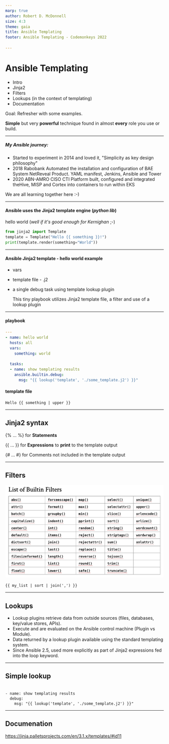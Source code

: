 ```yaml
---
marp: true
author: Robert D. McDonnell
size: 4:3
theme: gaia
title: Ansible Templating
footer: Ansible Templating - Codemonkeys 2022

---
```


<style>

section {

  background: blue;
  color: white;
}
footer {
    position: absolute;
    left: 50px;
    right: 50px;
    height: 60px;
}

</style>
# Ansible Templating
  - Intro
  - Jinja2
  - Filters
  - Lookups (in the context of templating)
  - Documentation

  Goal: Refresher with some examples.

  **Simple** but very **powerful** technique found in almost **every** role you use or build.

---

##### My Ansible journey:
- Started to experiment in 2014 and loved it, "Simplicity as key design philosophy"
- 2018 Rabobank Automated the installation and configuration of BAE System NetReveal Product. YAML manifest, Jenkins, Ansible and Tower
- 2020 ABN-AMRO CISO CTI Platform built, configured and integrated theHive, MISP and Cortex into containers to run within EKS

We are all learning together here :-)

---
#### Ansible uses the Jinja2 template engine (_python  lib_)


hello world (_well if it's good enough for Kernighan_ ;-)

```py
from jinja2 import Template
template = Template("Hello {{ something }}!")
print(template.render(something="World"))
```

---
#### Ansible Jinja2 template - hello world example

- vars
- template file - <filename>.j2
- a single debug task using template lookup plugin

  This tiny playbook utilizes Jinja2 template file, a filter and use of a lookup plugin
---
#### playbook
```yaml
---
- name: hello world
  hosts: all
  vars:
    something: world

  tasks:
  - name: show templating results
    ansible.builtin.debug:
      msg: "{{ lookup('template', './some_template.j2') }}"

```
#### template file 
```
Hello {{ something | upper }}
```


---
## Jinja2 syntax

{% ... %} for **Statements**

{{ ... }} for **Expressions** to **print** to the template output

{# ... #} for Comments not included in the template output

---
## Filters
![width:600px](./filters.png)
```
{{ my_list | sort | join(',') }}
```

---
## Lookups

- Lookup plugins retrieve data from outside sources (files, databases, key/value stores, APIs).
- Execute and are evaluated on the Ansible control machine (Plugin vs Module).
- Data returned by a lookup plugin available using the standard templating system.
- Since Ansible 2.5, used more explicitly as part of Jinja2 expressions fed into the loop keyword.


---
## Simple lookup

```ansible

- name: show templating results
  debug:
    msg: "{{ lookup('template', './some_template.j2') }}"
```    

---
## Documenation

https://jinja.palletsprojects.com/en/3.1.x/templates/#id11